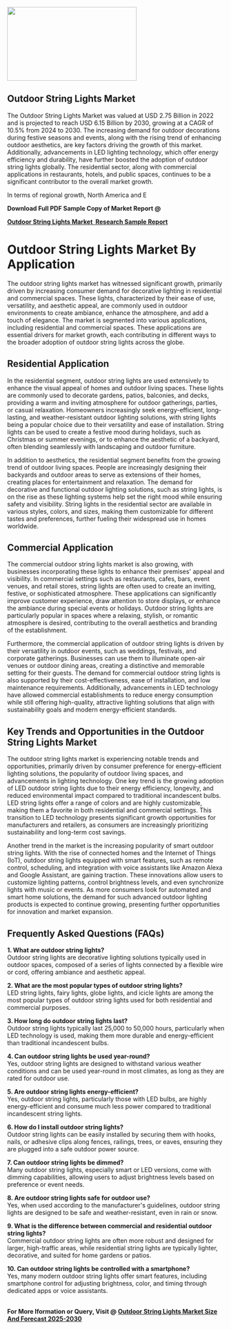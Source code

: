 <p><img class="alignnone size-medium wp-image-20088" src="https://ffe5etoiles.com/wp-content/uploads/2024/12/MST1-300x171.png" alt="" width="300" height="171" /></p><p> <h2>Outdoor String Lights Market </h2><p>The Outdoor String Lights Market was valued at USD 2.75 Billion in 2022 and is projected to reach USD 6.15 Billion by 2030, growing at a CAGR of 10.5% from 2024 to 2030. The increasing demand for outdoor decorations during festive seasons and events, along with the rising trend of enhancing outdoor aesthetics, are key factors driving the growth of this market. Additionally, advancements in LED lighting technology, which offer energy efficiency and durability, have further boosted the adoption of outdoor string lights globally. The residential sector, along with commercial applications in restaurants, hotels, and public spaces, continues to be a significant contributor to the overall market growth.</p><p>In terms of regional growth, North America and E</p><p><strong>Download Full PDF Sample Copy of Market Report @</strong></p><p><strong><a href="https://www.verifiedmarketreports.com/download-sample/?rid=381804&utm_source=Sites-google&utm_medium=265" target="_blank">Outdoor String Lights Market &nbsp;Research Sample Report</a></strong></p><p><h1>Outdoor String Lights Market By Application</h1><p>The outdoor string lights market has witnessed significant growth, primarily driven by increasing consumer demand for decorative lighting in residential and commercial spaces. These lights, characterized by their ease of use, versatility, and aesthetic appeal, are commonly used in outdoor environments to create ambiance, enhance the atmosphere, and add a touch of elegance. The market is segmented into various applications, including residential and commercial spaces. These applications are essential drivers for market growth, each contributing in different ways to the broader adoption of outdoor string lights across the globe.</p><h2>Residential Application</h2><p>In the residential segment, outdoor string lights are used extensively to enhance the visual appeal of homes and outdoor living spaces. These lights are commonly used to decorate gardens, patios, balconies, and decks, providing a warm and inviting atmosphere for outdoor gatherings, parties, or casual relaxation. Homeowners increasingly seek energy-efficient, long-lasting, and weather-resistant outdoor lighting solutions, with string lights being a popular choice due to their versatility and ease of installation. String lights can be used to create a festive mood during holidays, such as Christmas or summer evenings, or to enhance the aesthetic of a backyard, often blending seamlessly with landscaping and outdoor furniture.</p><p>In addition to aesthetics, the residential segment benefits from the growing trend of outdoor living spaces. People are increasingly designing their backyards and outdoor areas to serve as extensions of their homes, creating places for entertainment and relaxation. The demand for decorative and functional outdoor lighting solutions, such as string lights, is on the rise as these lighting systems help set the right mood while ensuring safety and visibility. String lights in the residential sector are available in various styles, colors, and sizes, making them customizable for different tastes and preferences, further fueling their widespread use in homes worldwide.</p><h2>Commercial Application</h2><p>The commercial outdoor string lights market is also growing, with businesses incorporating these lights to enhance their premises' appeal and visibility. In commercial settings such as restaurants, cafes, bars, event venues, and retail stores, string lights are often used to create an inviting, festive, or sophisticated atmosphere. These applications can significantly improve customer experience, draw attention to store displays, or enhance the ambiance during special events or holidays. Outdoor string lights are particularly popular in spaces where a relaxing, stylish, or romantic atmosphere is desired, contributing to the overall aesthetics and branding of the establishment.</p><p>Furthermore, the commercial application of outdoor string lights is driven by their versatility in outdoor events, such as weddings, festivals, and corporate gatherings. Businesses can use them to illuminate open-air venues or outdoor dining areas, creating a distinctive and memorable setting for their guests. The demand for commercial outdoor string lights is also supported by their cost-effectiveness, ease of installation, and low maintenance requirements. Additionally, advancements in LED technology have allowed commercial establishments to reduce energy consumption while still offering high-quality, attractive lighting solutions that align with sustainability goals and modern energy-efficient standards.</p><h2>Key Trends and Opportunities in the Outdoor String Lights Market</h2><p>The outdoor string lights market is experiencing notable trends and opportunities, primarily driven by consumer preference for energy-efficient lighting solutions, the popularity of outdoor living spaces, and advancements in lighting technology. One key trend is the growing adoption of LED outdoor string lights due to their energy efficiency, longevity, and reduced environmental impact compared to traditional incandescent bulbs. LED string lights offer a range of colors and are highly customizable, making them a favorite in both residential and commercial settings. This transition to LED technology presents significant growth opportunities for manufacturers and retailers, as consumers are increasingly prioritizing sustainability and long-term cost savings.</p><p>Another trend in the market is the increasing popularity of smart outdoor string lights. With the rise of connected homes and the Internet of Things (IoT), outdoor string lights equipped with smart features, such as remote control, scheduling, and integration with voice assistants like Amazon Alexa and Google Assistant, are gaining traction. These innovations allow users to customize lighting patterns, control brightness levels, and even synchronize lights with music or events. As more consumers look for automated and smart home solutions, the demand for such advanced outdoor lighting products is expected to continue growing, presenting further opportunities for innovation and market expansion.</p><h2>Frequently Asked Questions (FAQs)</h2><p><strong>1. What are outdoor string lights?</strong><br>Outdoor string lights are decorative lighting solutions typically used in outdoor spaces, composed of a series of lights connected by a flexible wire or cord, offering ambiance and aesthetic appeal.</p><p><strong>2. What are the most popular types of outdoor string lights?</strong><br>LED string lights, fairy lights, globe lights, and icicle lights are among the most popular types of outdoor string lights used for both residential and commercial purposes.</p><p><strong>3. How long do outdoor string lights last?</strong><br>Outdoor string lights typically last 25,000 to 50,000 hours, particularly when LED technology is used, making them more durable and energy-efficient than traditional incandescent bulbs.</p><p><strong>4. Can outdoor string lights be used year-round?</strong><br>Yes, outdoor string lights are designed to withstand various weather conditions and can be used year-round in most climates, as long as they are rated for outdoor use.</p><p><strong>5. Are outdoor string lights energy-efficient?</strong><br>Yes, outdoor string lights, particularly those with LED bulbs, are highly energy-efficient and consume much less power compared to traditional incandescent string lights.</p><p><strong>6. How do I install outdoor string lights?</strong><br>Outdoor string lights can be easily installed by securing them with hooks, nails, or adhesive clips along fences, railings, trees, or eaves, ensuring they are plugged into a safe outdoor power source.</p><p><strong>7. Can outdoor string lights be dimmed?</strong><br>Many outdoor string lights, especially smart or LED versions, come with dimming capabilities, allowing users to adjust brightness levels based on preference or event needs.</p><p><strong>8. Are outdoor string lights safe for outdoor use?</strong><br>Yes, when used according to the manufacturer's guidelines, outdoor string lights are designed to be safe and weather-resistant, even in rain or snow.</p><p><strong>9. What is the difference between commercial and residential outdoor string lights?</strong><br>Commercial outdoor string lights are often more robust and designed for larger, high-traffic areas, while residential string lights are typically lighter, decorative, and suited for home gardens or patios.</p><p><strong>10. Can outdoor string lights be controlled with a smartphone?</strong><br>Yes, many modern outdoor string lights offer smart features, including smartphone control for adjusting brightness, color, and timing through dedicated apps or voice assistants.</p><strong><br />For More Iformation or Query, Visit @ <a href="https://www.verifiedmarketreports.com/product/outdoor-string-lights-market/" target="_blank">Outdoor String Lights Market Size And Forecast 2025-2030</a></strong></p>
